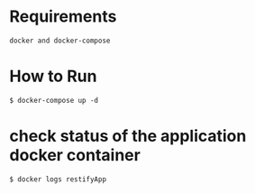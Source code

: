 # Requirements

```
docker and docker-compose
```

# How to Run

```
$ docker-compose up -d
```

# check status of the application docker container

```
$ docker logs restifyApp
```
